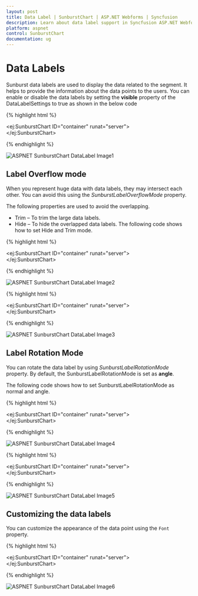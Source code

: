 ```yaml
---
layout: post
title: Data Label | SunburstChart | ASP.NET Webforms | Syncfusion
description: Learn about data label support in Syncfusion ASP.NET Webforms SunburstChart control and more details.
platform: aspnet
control: SunburstChart
documentation: ug
---
```


# Data Labels 

Sunburst data labels are used to display the data related to the segment. It helps to provide the information about the data points to the users.
You can enable or disable the data labels by setting the **visible** property of the DataLabelSettings to true as shown in the below code

{% highlight html %}

<ej:SunburstChart  ID="container" runat="server"> 
<DataLabelSettings Visible="true"></DataLabelSettings>                             
</ej:SunburstChart> 

 {% endhighlight %}

![ASPNET SunburstChart DataLabel Image1](DataLabel_images/DataLabel_img1.png)

## Label Overflow mode

When you represent huge data with data labels, they may intersect each other. You can avoid this using the *SunburstLabelOverflowMode* property.

The following properties are used to avoid the overlapping.
*	Trim – To trim the large data labels.
*	Hide – To hide the overlapped data labels.
The following code shows how to set Hide and Trim mode.

{% highlight html %}

<ej:SunburstChart  ID="container" runat="server"> 
<DataLabelSettings Visible="true" SunburstLabelOverflowMode="hide"></DataLabelSettings>                             
</ej:SunburstChart> 

 {% endhighlight %}

![ASPNET SunburstChart DataLabel Image2](DataLabel_images/DataLabel_img2.png) 

{% highlight html %}

<ej:SunburstChart  ID="container" runat="server"> 
<DataLabelSettings Visible="true" SunburstLabelOverflowMode="trim"></DataLabelSettings>                             
</ej:SunburstChart> 

 {% endhighlight %}

![ASPNET SunburstChart DataLabel Image3](DataLabel_images/DataLabel_img3.png)

## Label Rotation Mode
You can rotate the data label by using *SunburstLabelRotationMode* property. By default, the SunburstLabelRotationMode is set as **angle**. 

The following code shows how to set SunburstLabelRotationMode as normal and angle.

{% highlight html %}

<ej:SunburstChart  ID="container" runat="server"> 
<DataLabelSettings Visible="true" SunburstLabelRotationMode="normal"></DataLabelSettings>                             
</ej:SunburstChart> 

 {% endhighlight %}

![ASPNET SunburstChart DataLabel Image4](DataLabel_images/DataLabel_img4.png)

{% highlight html %}

<ej:SunburstChart  ID="container" runat="server"> 
<DataLabelSettings Visible="true" SunburstLabelRotationMode="angle"></DataLabelSettings>                             
</ej:SunburstChart> 

{% endhighlight %}

![ASPNET SunburstChart DataLabel Image5](DataLabel_images/DataLabel_img5.png)
 
## Customizing the data labels
You can customize the appearance of the data point using the `Font` property.


{% highlight html %}

<ej:SunburstChart  ID="container" runat="server"> 
<DataLabelSettings Visible="true" SunburstLabelRotationMode="angle">
<Font Color="Black" Font-Weight="bold" Size="15px"></Font>
</DataLabelSettings>                             
</ej:SunburstChart> 

{% endhighlight %}

![ASPNET SunburstChart DataLabel Image6](DataLabel_images/DataLabel_img6.png)
